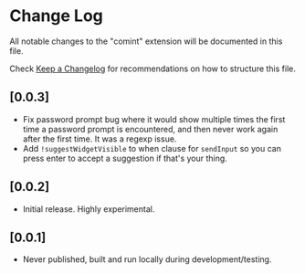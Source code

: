# Change Log

All notable changes to the "comint" extension will be documented in this file.

Check [Keep a Changelog](http://keepachangelog.com/) for recommendations on how to structure this file.

## [0.0.3]

- Fix password prompt bug where it would show multiple times the first time a password prompt is encountered, 
  and then never work again after the first time. It was a regexp issue.
- Add `!suggestWidgetVisible` to when clause for `sendInput` so you can press enter to accept a suggestion if that's your thing.

## [0.0.2]

- Initial release. Highly experimental.

## [0.0.1]

- Never published, built and run locally during development/testing.